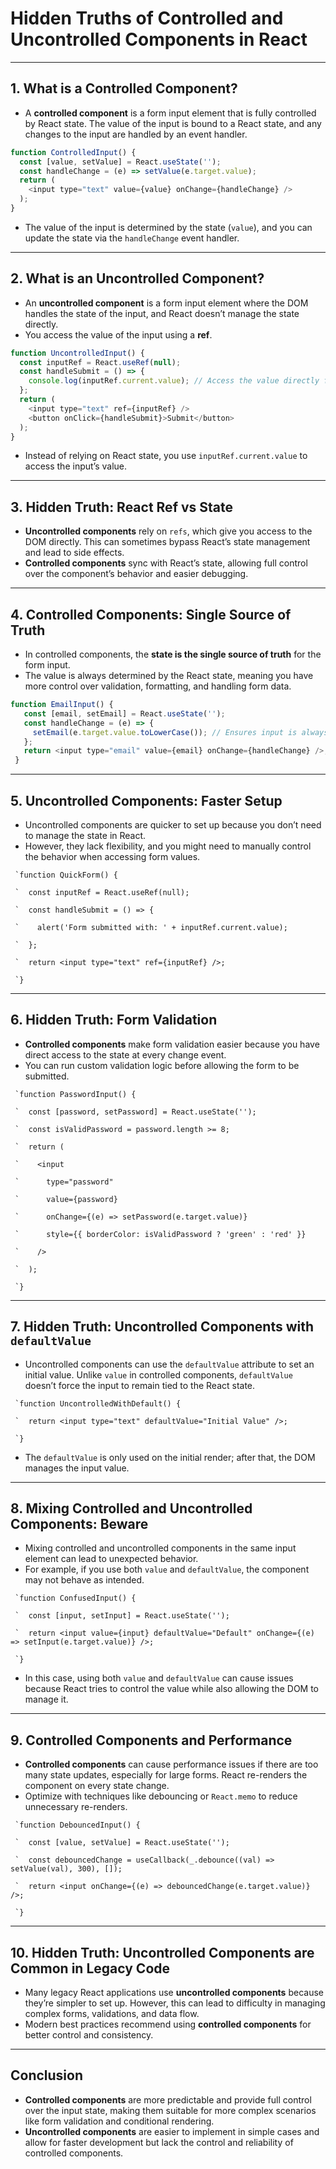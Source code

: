 # Hidden Truths of Controlled and Uncontrolled Components in React

---

## 1. What is a Controlled Component?

- A **controlled component** is a form input element that is fully controlled by React state. The value of the input is bound to a React state, and any changes to the input are handled by an event handler.

```js
function ControlledInput() {
  const [value, setValue] = React.useState('');
  const handleChange = (e) => setValue(e.target.value);
  return (
    <input type="text" value={value} onChange={handleChange} />
  );
}
```

- The value of the input is determined by the state (`value`), and you can update the state via the `handleChange` event handler.

---

## 2. What is an Uncontrolled Component?

- An **uncontrolled component** is a form input element where the DOM handles the state of the input, and React doesn’t manage the state directly.
- You access the value of the input using a **ref**.

```js
function UncontrolledInput() {
  const inputRef = React.useRef(null);
  const handleSubmit = () => {
    console.log(inputRef.current.value); // Access the value directly from the DOM
  };
  return (
    <input type="text" ref={inputRef} />
    <button onClick={handleSubmit}>Submit</button>
  );
}
```

- Instead of relying on React state, you use `inputRef.current.value` to access the input’s value.

---

## 3. Hidden Truth: React Ref vs State

- **Uncontrolled components** rely on `refs`, which give you access to the DOM directly. This can sometimes bypass React’s state management and lead to side effects.
- **Controlled components** sync with React’s state, allowing full control over the component’s behavior and easier debugging.

---

## 4. Controlled Components: Single Source of Truth

- In controlled components, the **state is the single source of truth** for the form input.
- The value is always determined by the React state, meaning you have more control over validation, formatting, and handling form data.

```js
function EmailInput() {
   const [email, setEmail] = React.useState('');
   const handleChange = (e) => {
     setEmail(e.target.value.toLowerCase()); // Ensures input is always in lowercase
   };
   return <input type="email" value={email} onChange={handleChange} />;
 }
```
---

## 5. Uncontrolled Components: Faster Setup

- Uncontrolled components are quicker to set up because you don’t need to manage the state in React.
- However, they lack flexibility, and you might need to manually control the behavior when accessing form values.

`` `function QuickForm() {``

`` `  const inputRef = React.useRef(null);``

`` `  const handleSubmit = () => {``

`` `    alert('Form submitted with: ' + inputRef.current.value);``

`` `  };``

`` `  return <input type="text" ref={inputRef} />;``

`` `}``

---

## 6. Hidden Truth: Form Validation

- **Controlled components** make form validation easier because you have direct access to the state at every change event.
- You can run custom validation logic before allowing the form to be submitted.

`` `function PasswordInput() {``

`` `  const [password, setPassword] = React.useState('');``

`` `  const isValidPassword = password.length >= 8;``

`` `  return (``

`` `    <input``

`` `      type="password"``

`` `      value={password}``

`` `      onChange={(e) => setPassword(e.target.value)}``

`` `      style={{ borderColor: isValidPassword ? 'green' : 'red' }}``

`` `    />``

`` `  );``

`` `}``

---

## 7. Hidden Truth: Uncontrolled Components with `defaultValue`

- Uncontrolled components can use the `defaultValue` attribute to set an initial value. Unlike `value` in controlled components, `defaultValue` doesn’t force the input to remain tied to the React state.

`` `function UncontrolledWithDefault() {``

`` `  return <input type="text" defaultValue="Initial Value" />;``

`` `}``

- The `defaultValue` is only used on the initial render; after that, the DOM manages the input value.

---

## 8. Mixing Controlled and Uncontrolled Components: Beware

- Mixing controlled and uncontrolled components in the same input element can lead to unexpected behavior.
- For example, if you use both `value` and `defaultValue`, the component may not behave as intended.

`` `function ConfusedInput() {``

`` `  const [input, setInput] = React.useState('');``

`` `  return <input value={input} defaultValue="Default" onChange={(e) => setInput(e.target.value)} />;``

`` `}``

- In this case, using both `value` and `defaultValue` can cause issues because React tries to control the value while also allowing the DOM to manage it.

---

## 9. Controlled Components and Performance

- **Controlled components** can cause performance issues if there are too many state updates, especially for large forms. React re-renders the component on every state change.
- Optimize with techniques like debouncing or `React.memo` to reduce unnecessary re-renders.

`` `function DebouncedInput() {``

`` `  const [value, setValue] = React.useState('');``

`` `  const debouncedChange = useCallback(_.debounce((val) => setValue(val), 300), []);``

`` `  return <input onChange={(e) => debouncedChange(e.target.value)} />;``

`` `}``

---

## 10. Hidden Truth: Uncontrolled Components are Common in Legacy Code

- Many legacy React applications use **uncontrolled components** because they’re simpler to set up. However, this can lead to difficulty in managing complex forms, validations, and data flow.
- Modern best practices recommend using **controlled components** for better control and consistency.

---

## Conclusion

- **Controlled components** are more predictable and provide full control over the input state, making them suitable for more complex scenarios like form validation and conditional rendering.
- **Uncontrolled components** are easier to implement in simple cases and allow for faster development but lack the control and reliability of controlled components.
